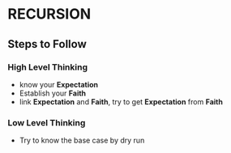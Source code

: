 # RECURSION
## Steps to Follow

### High Level Thinking
* know your **Expectation**
* Establish your **Faith**
* link **Expectation** and **Faith**, try to get **Expectation** from **Faith**

### Low Level Thinking
* Try to know the base case by dry run
